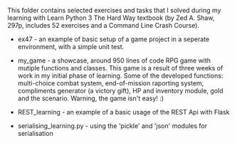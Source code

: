 This folder contains selected exercises and tasks that I solved 
during my learning with Learn Python 3 The Hard Way textbook 
(by Zed A. Shaw, 297p, includes 52 exercises and a Command Line Crash Course).


- ex47 - an example of basic setup of a game project in a seperate environment, with a simple unit test.

- my_game - a showcase, around 950 lines of code RPG game with mutiple functions and classes. 
  This game is a result of three weeks of work in my initial phase of learning. 
  Some of the developed functions: multi-choice combat system, end-of-mission raporting system, 
  compliments generator (a victory gift), HP and inventory module, gold and the scenario. Warning, the game isn't easy! :)

- REST_learning - an example of a basic usage of the REST Api with Flask

- serialising_learning.py - using the 'pickle' and 'json' modules for serialisation
